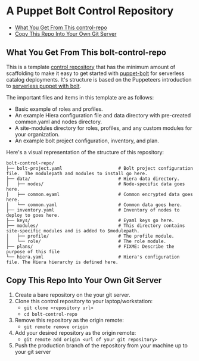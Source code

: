 # A Puppet Bolt Control Repository

* [What You Get From This control\-repo](#what-you-get-from-this-control-repo)
* [Copy This Repo Into Your Own Git Server](#copy-this-repo-into-your-own-git-server)


## What You Get From This bolt-control-repo

This is a template [control repository](https://puppet.com/docs/pe/latest/control_repo.html) that has the minimum amount of scaffolding to make it easy to get started with [puppet-bolt](https://www.puppet.com/docs/bolt/latest/bolt.html) for serverless catalog deployments.  It's structure is based on the Puppeteers introduction to [serverless puppet with bolt](https://www.puppeteers.net/blog/serverless-puppet-with-control-repo-hiera-roles-and-profiles-and-puppet-bolt/).

The important files and items in this template are as follows:

* Basic example of roles and profiles.
* An example Hiera configuration file and data directory with pre-created common.yaml and nodes directory.
* A site-modules directory for roles, profiles, and any custom modules for your organization.
* An example bolt project configuration, inventory, and plan.

Here's a visual representation of the structure of this repository:

```
bolt-control-repo/
├── bolt-project.yaml                     # Bolt project configuration file.  The modulepath and modules to install go here.
├── data/                                 # Hiera data directory.
│   ├── nodes/                            # Node-specific data goes here.
│   ├── common.eyaml                      # Common encrypted data goes here.
│   └── common.yaml                       # Common data goes here.
├── inventory.yaml                        # Inventory of nodes to deploy to goes here.
├── keys/                                 # Eyaml keys go here.
├── modules/                              # This directory contains site-specific modules and is added to $modulepath.
│   ├── profile/                          # The profile module.
│   └── role/                             # The role module.
├── plans/                                # FIXME: Describe the purpose of this file
└── hiera.yaml                            # Hiera's configuration file. The Hiera hierarchy is defined here.
```

## Copy This Repo Into Your Own Git Server

1. Create a bare repository on the your git server.
1. Clone this control repository to your laptop/workstation:
    * `git clone <repository url>`
    * `cd bolt-control-repo`
1. Remove this repository as the origin remote:
    * `git remote remove origin`
1. Add your desired repository as the origin remote:
    * `git remote add origin <url of your git repository>`
1. Push the production branch of the repository from your machine up to your git server
